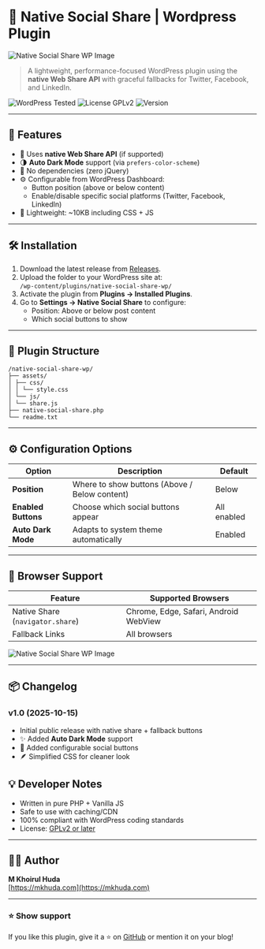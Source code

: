 # 🧩 Native Social Share | Wordpress Plugin

![Native Social Share WP Image](https://cdn.mkhuda.com/wp-content/uploads/2025/10/native-social-share-wp-1.jpg)

> A lightweight, performance-focused WordPress plugin using the **native Web Share API** with graceful fallbacks for Twitter, Facebook, and LinkedIn.

![WordPress Tested](https://img.shields.io/badge/WordPress-6.7%20tested-brightgreen)
![License GPLv2](https://img.shields.io/badge/license-GPLv2-blue)
![Version](https://img.shields.io/badge/version-1.0-lightgrey)

---

## 🚀 Features

- 🧠 Uses **native Web Share API** (if supported)
- 🌗 **Auto Dark Mode** support (via `prefers-color-scheme`)
- 💨 No dependencies (zero jQuery)
- ⚙️ Configurable from WordPress Dashboard:
  - Button position (above or below content)
  - Enable/disable specific social platforms (Twitter, Facebook, LinkedIn)
- 🧱 Lightweight: ~10KB including CSS + JS

---

## 🛠️ Installation

1. Download the latest release from [Releases](https://github.com/mkhuda/native-social-share-wp/releases).
2. Upload the folder to your WordPress site at:  
   `/wp-content/plugins/native-social-share-wp/`
3. Activate the plugin from **Plugins → Installed Plugins**.
4. Go to **Settings → Native Social Share** to configure:
   - Position: Above or below post content
   - Which social buttons to show

---

## 🧩 Plugin Structure

```
/native-social-share-wp/
├── assets/
│ ├── css/
│ │ └── style.css
│ └── js/
│ └── share.js
├── native-social-share.php
└── readme.txt
```

---

## ⚙️ Configuration Options

| Option | Description | Default |
|--------|--------------|----------|
| **Position** | Where to show buttons (Above / Below content) | Below |
| **Enabled Buttons** | Choose which social buttons appear | All enabled |
| **Auto Dark Mode** | Adapts to system theme automatically | Enabled |

---

## 🧪 Browser Support

| Feature | Supported Browsers |
|----------|--------------------|
| Native Share (`navigator.share`) | Chrome, Edge, Safari, Android WebView |
| Fallback Links | All browsers |

![Native Social Share WP Image](https://cdn.mkhuda.com/wp-content/uploads/2025/10/native-social-share-wp-2.jpg)

---

## 📦 Changelog

### v1.0 (2025-10-15)
- Initial public release with native share + fallback buttons
- ✨ Added **Auto Dark Mode** support
- 🧰 Added configurable social buttons
- 🪶 Simplified CSS for cleaner look

## 💡 Developer Notes

- Written in pure PHP + Vanilla JS  
- Safe to use with caching/CDN  
- 100% compliant with WordPress coding standards  
- License: [GPLv2 or later](https://www.gnu.org/licenses/gpl-2.0.html)

---

## 🧑‍💻 Author

**M Khoirul Huda**  
[https://mkhuda.com](https://mkhuda.com)

---

### ⭐ Show support
If you like this plugin, give it a ⭐ on [GitHub](https://github.com/mkhuda/native-social-share-wp) or mention it on your blog!
